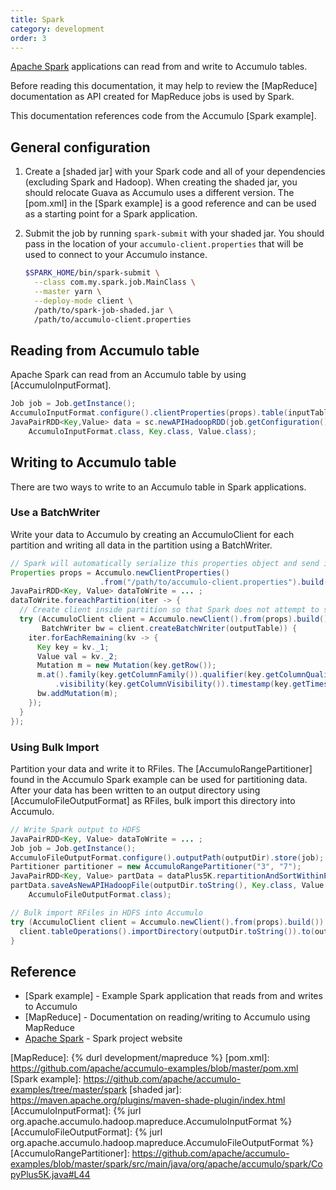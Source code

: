 ```yaml
---
title: Spark
category: development
order: 3
---
```


[Apache Spark] applications can read from and write to Accumulo tables.

Before reading this documentation, it may help to review the [MapReduce]
documentation as API created for MapReduce jobs is used by Spark.

This documentation references code from the Accumulo [Spark example].

## General configuration

1. Create a [shaded jar] with your Spark code and all of your dependencies (excluding
   Spark and Hadoop). When creating the shaded jar, you should relocate Guava
   as Accumulo uses a different version. The [pom.xml] in the [Spark example] is
   a good reference and can be used as a starting point for a Spark application.

2. Submit the job by running `spark-submit` with your shaded jar. You should pass
   in the location of your `accumulo-client.properties` that will be used to connect
   to your Accumulo instance.
    ```bash
    $SPARK_HOME/bin/spark-submit \
      --class com.my.spark.job.MainClass \
      --master yarn \
      --deploy-mode client \
      /path/to/spark-job-shaded.jar \
      /path/to/accumulo-client.properties
    ```

## Reading from Accumulo table

Apache Spark can read from an Accumulo table by using [AccumuloInputFormat].

```java
Job job = Job.getInstance();
AccumuloInputFormat.configure().clientProperties(props).table(inputTable).store(job);
JavaPairRDD<Key,Value> data = sc.newAPIHadoopRDD(job.getConfiguration(),
    AccumuloInputFormat.class, Key.class, Value.class);
```

## Writing to Accumulo table

There are two ways to write to an Accumulo table in Spark applications.

### Use a BatchWriter

Write your data to Accumulo by creating an AccumuloClient for each partition and writing all
data in the partition using a BatchWriter.

```java
// Spark will automatically serialize this properties object and send it to each partition
Properties props = Accumulo.newClientProperties()
                    .from("/path/to/accumulo-client.properties").build();
JavaPairRDD<Key, Value> dataToWrite = ... ;
dataToWrite.foreachPartition(iter -> {
  // Create client inside partition so that Spark does not attempt to serialize it.
  try (AccumuloClient client = Accumulo.newClient().from(props).build();
       BatchWriter bw = client.createBatchWriter(outputTable)) {
    iter.forEachRemaining(kv -> {
      Key key = kv._1;
      Value val = kv._2;
      Mutation m = new Mutation(key.getRow());
      m.at().family(key.getColumnFamily()).qualifier(key.getColumnQualifier())
          .visibility(key.getColumnVisibility()).timestamp(key.getTimestamp()).put(val);
      bw.addMutation(m);
    });
  }
});
```

### Using Bulk Import

Partition your data and write it to RFiles. The [AccumuloRangePartitioner] found in the Accumulo
Spark example can be used for partitioning data. After your data has been written to an output
directory using [AccumuloFileOutputFormat] as RFiles, bulk import this directory into Accumulo.

```java
// Write Spark output to HDFS
JavaPairRDD<Key, Value> dataToWrite = ... ;
Job job = Job.getInstance();
AccumuloFileOutputFormat.configure().outputPath(outputDir).store(job);
Partitioner partitioner = new AccumuloRangePartitioner("3", "7");
JavaPairRDD<Key, Value> partData = dataPlus5K.repartitionAndSortWithinPartitions(partitioner);
partData.saveAsNewAPIHadoopFile(outputDir.toString(), Key.class, Value.class,
    AccumuloFileOutputFormat.class);

// Bulk import RFiles in HDFS into Accumulo
try (AccumuloClient client = Accumulo.newClient().from(props).build()) {
  client.tableOperations().importDirectory(outputDir.toString()).to(outputTable).load();
}
```

## Reference

* [Spark example] - Example Spark application that reads from and writes to Accumulo
* [MapReduce] - Documentation on reading/writing to Accumulo using MapReduce
* [Apache Spark] - Spark project website

[Apache Spark]: https://spark.apache.org/
[MapReduce]: {% durl development/mapreduce %}
[pom.xml]: https://github.com/apache/accumulo-examples/blob/master/pom.xml
[Spark example]: https://github.com/apache/accumulo-examples/tree/master/spark
[shaded jar]: https://maven.apache.org/plugins/maven-shade-plugin/index.html
[AccumuloInputFormat]: {% jurl org.apache.accumulo.hadoop.mapreduce.AccumuloInputFormat %}
[AccumuloFileOutputFormat]: {% jurl org.apache.accumulo.hadoop.mapreduce.AccumuloFileOutputFormat %}
[AccumuloRangePartitioner]: https://github.com/apache/accumulo-examples/blob/master/spark/src/main/java/org/apache/accumulo/spark/CopyPlus5K.java#L44
